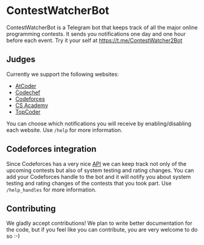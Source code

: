 # ContestWatcherBot
ContestWatcherBot is a Telegram bot that keeps track of all the major online programming contests. It sends you notifications one day and one hour before each event. Try it your self at https://t.me/ContestWatcher2Bot

## Judges
Currently we support the following websites:
- [AtCoder](https://atcoder.jp/)
- [Codechef](https://www.codechef.com/)
- [Codeforces](http://codeforces.com/)
- [CS Academy](https://csacademy.com/)
- [TopCoder](https://www.topcoder.com)

You can choose which notifications you will receive by enabling/disabling each website. Use `/help` for more information.

## Codeforces integration

Since Codeforces has a very nice [API](http://codeforces.com/api/help) we can keep track not only of the upcoming contests but also of system testing and rating changes. You can add your Codeforces handle to the bot and it will notify you about system testing and rating changes of the contests that you took part. Use `/help_handles` for more information.

## Contributing

We gladly accept contributions! We plan to write better documentation for the code, but if you feel like you can contribute, you are very welcome to do so :-)

